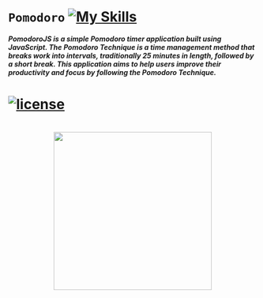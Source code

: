 # `Pomodoro` [![My Skills](https://skillicons.dev/icons?i=js,html,css)](https://skillicons.dev)  
___PomodoroJS is a simple Pomodoro timer application built using JavaScript. The Pomodoro Technique is a time management method that breaks work into intervals, traditionally
25 minutes in length, followed by a short break. This application aims to help users improve their productivity and focus by following the Pomodoro Technique.___
# [![license](https://img.shields.io/badge/license-MIT-blue.svg)](https://github.com/yusufshakeel/dyCalendarJS)
#
<p align="center"> <img src="https://github.com/Batuhanbyr/pomodoroJS/assets/95686987/62e9d504-774f-4aea-a4e3-2360d4afafe6" width="320" > </p>
